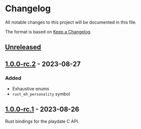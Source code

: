 # Changelog

All notable changes to this project will be documented in this file.

The format is based on [Keep a Changelog](https://keepachangelog.com/en/1.0.0/).


## [Unreleased]


## [1.0.0-rc.2] - 2023-08-27

### Added

* Exhaustive enums
* `rust_eh_personality` symbol


## [1.0.0-rc.1] - 2023-08-26

Rust bindings for the playdate C API.

[Unreleased]: https://github.com/jcornaz/beancount_parser_2/compare/v1.0.0-rc.2...HEAD
[1.0.0-rc.2]: https://github.com/jcornaz/beancount_parser_2/compare/v1.0.0-rc.1...v1.0.0-rc.2
[1.0.0-rc.1]: https://github.com/jcornaz/crankit-sys/compare/...v1.0.0-rc.1
